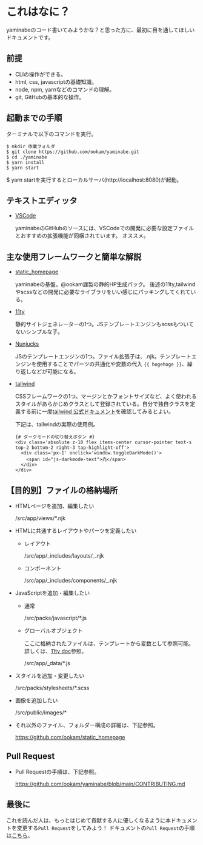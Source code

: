 # これはなに？

yaminabeのコード書いてみようかな？と思った方に、最初に目を通してほしいドキュメントです。

## 前提

- CLIの操作ができる。
- html, css, javascriptの基礎知識。
- node, npm, yarnなどのコマンドの理解。
- git, GitHubの基本的な操作。

## 起動までの手順

ターミナルで以下のコマンドを実行。

```
$ mkdir 作業フォルダ
$ git clone https://github.com/ookam/yaminabe.git
$ cd ./yaminabe
$ yarn install
$ yarn start
```

$ yarn startを実行するとローカルサーバ(http://localhost:8080)が起動。

## テキストエディッタ

- [VSCode](https://azure.microsoft.com/ja-jp/products/visual-studio-code/)

  yaminabeのGitHubのソースには、VSCodeでの開発に必要な設定ファイルとおすすめの拡張機能が同梱されています。
  オススメ。

## 主な使用フレームワークと簡単な解説

- [static_homepage](https://github.com/ookam/static_homepage)

  yaminabeの基盤。@ookam謹製の静的HP生成パック。
  後述の11ty,tailwindやscssなどの開発に必要なライブラリをいい感じにパッキングしてくれている。

- [11ty](https://www.11ty.dev/docs/)

  静的サイトジェネレーターの1つ。JSテンプレートエンジンもscssもついてないシンプルな子。

- [Nunjucks](https://mozilla.github.io/nunjucks/)

  JSのテンプレートエンジンの1つ。ファイル拡張子は、.njk。テンプレートエンジンを使用することでパーツの共通化や変数の代入 `{{ hogehoge }}`、繰り返しなどが可能になる。

- [tailwind](https://tailwindcss.com/)

  CSSフレームワークの1つ。マージンとかフォントサイズなど、よく使われるスタイルがあらかじめクラスとして登録されている。自分で独自クラスを定義する前に一度[tailwind 公式ドキュメント](https://tailwindcss.com/docs/installation)を確認してみるとよい。

  下記は、tailwindの実際の使用例。

  ```
  {# ダークモードの切り替えボタン #}
  <div class='absolute z-10 flex items-center cursor-pointer text-s top-2 bottom-2 right-3 tap-highlight-off'>
    <div class='px-1' onclick='window.toggleDarkMode()'>
      <span id="js-darkmode-text">灮</span>
    </div>
  </div>
  ```

## 【目的別】ファイルの格納場所

- HTMLページを追加、編集したい

  /src/app/views/\*.njk

- HTMLに共通するレイアウトやパーツを定義したい

  - レイアウト

    /src/app/\_includes/layouts/\_.njk

  - コンポーネント

    /src/app/\_includes/components/\_.njk

- JavaScriptを追加・編集したい

  - 通常

    /src/packs/javascript/\*.js

  - グローバルオブジェクト

    ここに格納されたファイルは、テンプレートから変数として参照可能。詳しくは、[11ty doc](https://www.11ty.dev/docs/config/#directory-for-global-data-files)参照。

    /src/app/\_data/\*.js

- スタイルを追加・変更したい

  /src/packs/stylesheets/\*.scss

- 画像を追加したい

  /src/public/images/\*

- それ以外のファイル、フォルダー構成の詳細は、下記参照。

  https://github.com/ookam/static_homepage

## Pull Request

- Pull Requestの手順は、下記参照。

  https://github.com/ookam/yaminabe/blob/main/CONTRIBUTING.md

## 最後に

これを読んだ人は、もっとはじめて貢献する人に優しくなるように本ドキュメントを変更する`Pull Request`をしてみよう！
ドキュメントの`Pull Request`の手順は[こちら](EASIEST_CONTRIBUTING)。
